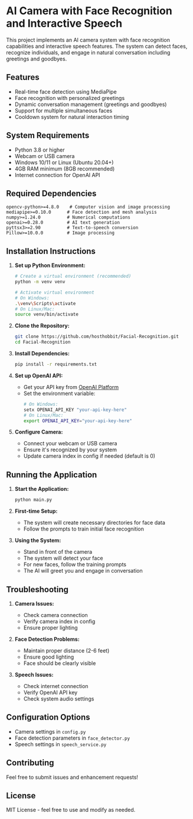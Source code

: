 # AI Camera with Face Recognition and Interactive Speech

This project implements an AI camera system with face recognition capabilities and interactive speech features. The system can detect faces, recognize individuals, and engage in natural conversation including greetings and goodbyes.

## Features

- Real-time face detection using MediaPipe
- Face recognition with personalized greetings
- Dynamic conversation management (greetings and goodbyes)
- Support for multiple simultaneous faces
- Cooldown system for natural interaction timing

## System Requirements

- Python 3.8 or higher
- Webcam or USB camera
- Windows 10/11 or Linux (Ubuntu 20.04+)
- 4GB RAM minimum (8GB recommended)
- Internet connection for OpenAI API

## Required Dependencies

```plaintext
opencv-python>=4.8.0    # Computer vision and image processing
mediapipe>=0.10.0      # Face detection and mesh analysis
numpy>=1.24.0          # Numerical computations
openai>=0.28.0         # AI text generation
pyttsx3>=2.90          # Text-to-speech conversion
Pillow>=10.0.0         # Image processing
```

## Installation Instructions

1. **Set up Python Environment:**
   ```bash
   # Create a virtual environment (recommended)
   python -m venv venv

   # Activate virtual environment
   # On Windows:
   .\venv\Scripts\activate
   # On Linux/Mac:
   source venv/bin/activate
   ```

2. **Clone the Repository:**
   ```bash
   git clone https://github.com/hosthobbit/Facial-Recognition.git
   cd Facial-Recognition
   ```

3. **Install Dependencies:**
   ```bash
   pip install -r requirements.txt
   ```

4. **Set up OpenAI API:**
   - Get your API key from [OpenAI Platform](https://platform.openai.com)
   - Set the environment variable:
     ```bash
     # On Windows:
     setx OPENAI_API_KEY "your-api-key-here"
     # On Linux/Mac:
     export OPENAI_API_KEY="your-api-key-here"
     ```

5. **Configure Camera:**
   - Connect your webcam or USB camera
   - Ensure it's recognized by your system
   - Update camera index in config if needed (default is 0)

## Running the Application

1. **Start the Application:**
   ```bash
   python main.py
   ```

2. **First-time Setup:**
   - The system will create necessary directories for face data
   - Follow the prompts to train initial face recognition

3. **Using the System:**
   - Stand in front of the camera
   - The system will detect your face
   - For new faces, follow the training prompts
   - The AI will greet you and engage in conversation

## Troubleshooting

1. **Camera Issues:**
   - Check camera connection
   - Verify camera index in config
   - Ensure proper lighting

2. **Face Detection Problems:**
   - Maintain proper distance (2-6 feet)
   - Ensure good lighting
   - Face should be clearly visible

3. **Speech Issues:**
   - Check internet connection
   - Verify OpenAI API key
   - Check system audio settings

## Configuration Options

- Camera settings in `config.py`
- Face detection parameters in `face_detector.py`
- Speech settings in `speech_service.py`

## Contributing

Feel free to submit issues and enhancement requests!

## License

MIT License - feel free to use and modify as needed.
